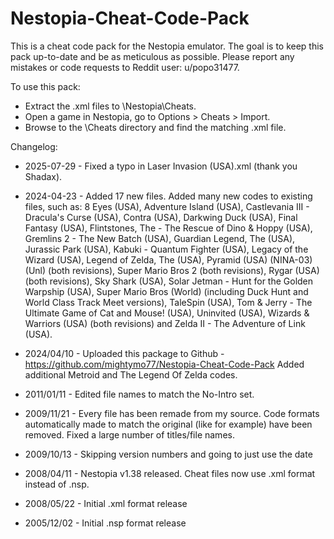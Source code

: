 # Nestopia-Cheat-Code-Pack
This is a cheat code pack for the Nestopia emulator. The goal is to keep this pack up-to-date and be as meticulous as possible. Please report any mistakes or code requests to Reddit user:
u/popo31477.

To use this pack:
- Extract the .xml files to \Nestopia\Cheats.
- Open a game in Nestopia, go to Options > Cheats > Import.
- Browse to the \Cheats directory and find the matching .xml file.


Changelog:
- 2025-07-29 - Fixed a typo in Laser Invasion (USA).xml (thank you Shadax).

- 2024-04-23 - Added 17 new files.
Added many new codes to existing files, such as: 8 Eyes (USA), Adventure Island (USA), Castlevania III - Dracula's Curse (USA), Contra (USA), Darkwing Duck (USA), Final Fantasy (USA), Flintstones, The - The Rescue of Dino & Hoppy (USA), Gremlins 2 - The New Batch (USA), Guardian Legend, The (USA), Jurassic Park (USA), Kabuki - Quantum Fighter (USA), Legacy of the Wizard (USA), Legend of Zelda, The (USA), Pyramid (USA) (NINA-03) (Unl) (both revisions), Super Mario Bros 2 (both revisions), Rygar (USA) (both revisions), Sky Shark (USA), Solar Jetman - Hunt for the Golden Warpship (USA), Super Mario Bros (World) (including Duck Hunt and World Class Track Meet versions), TaleSpin (USA), Tom & Jerry - The Ultimate Game of Cat and Mouse! (USA), Uninvited (USA), Wizards & Warriors (USA) (both revisions) and Zelda II - The Adventure of Link (USA).

- 2024/04/10 - Uploaded this package to Github - https://github.com/mightymo77/Nestopia-Cheat-Code-Pack
Added additional Metroid and The Legend Of Zelda codes.

- 2011/01/11 - Edited file names to match the No-Intro set.

- 2009/11/21 - Every file has been remade from my source.
Code formats automatically made to match the original (like <rocky> for example) have been removed.
Fixed a large number of titles/file names.

- 2009/10/13 - Skipping version numbers and going to just use the date

- 2008/04/11 - Nestopia v1.38 released. Cheat files now use .xml format instead of .nsp.

- 2008/05/22 - Initial .xml format release

- 2005/12/02 - Initial .nsp format release
